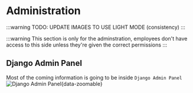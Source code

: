 # Administration
:::warning
TODO: UPDATE IMAGES TO USE LIGHT MODE (consistency)
:::

:::warning
This section is only for the adminstration, employees don't have access to this side unless they're given the correct permissions
:::

## Django Admin Panel
Most of the coming information is going to be inside `Django Admin Panel`
![Django Admin Panel](/adminstration/django-admin-panel.png){data-zoomable}